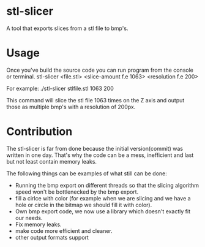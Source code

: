 # stl-slicer
A tool that exports slices from a stl file to bmp's.

# Usage
Once you've build the source code you can run program from the console or terminal.
stl-slicer <file.stl> <slice-amount f.e 1063> <resolution f.e 200>

For example: ./stl-slicer stlfile.stl 1063 200

This command will slice the stl file 1063 times on the Z axis and output those as multiple bmp's with a resolution of 200px.

# Contribution
The stl-slicer is far from done because the initial version(commit) was written in one day. That's why the code can be a mess, inefficient and last but not least contain memory leaks.

The following things can be examples of what still can be done:
- Running the bmp export on different threads so that the slicing algorithm speed won't be bottlenecked by the bmp export.
- fill a cirlce with color (for example when we are slicing and we have a hole or circle in the bitmap we should fill it with color).
- Own bmp export code, we now use a library which doesn't exactly fit our needs.
- Fix memory leaks.
- make code more efficient and cleaner.
- other output formats support

